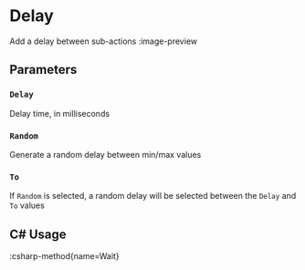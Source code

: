 # Delay
Add a delay between sub-actions
:image-preview

## Parameters
### `Delay`
Delay time, in milliseconds

### `Random`
Generate a random delay between min/max values

### `To`
If `Random` is selected, a random delay will be selected between the `Delay` and `To` values

## C# Usage
:csharp-method{name=Wait}